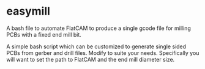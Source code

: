 # easymill
A bash file to automate FlatCAM to produce a single gcode file for milling PCBs with a fixed end mill bit.

A simple bash script which can be customized to generate single sided PCBs from gerber and drill files. Modify to suite your needs. Specifically you will want to set the path to FlatCAM and the end mill diameter size.

